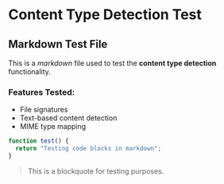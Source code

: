 # Content Type Detection Test
  
## Markdown Test File

This is a *markdown* file used to test the **content type detection** functionality.

### Features Tested:
- File signatures
- Text-based content detection
- MIME type mapping

```javascript
function test() {
  return "Testing code blocks in markdown";
}
```

> This is a blockquote for testing purposes.

